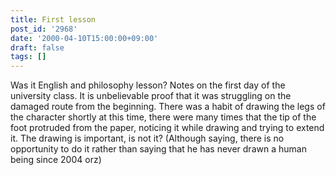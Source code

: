 ```yaml
---
title: First lesson
post_id: '2968'
date: '2000-04-10T15:00:00+09:00'
draft: false
tags: []
---
```


Was it English and philosophy lesson? Notes on the first day of the university class. It is unbelievable proof that it was struggling on the damaged route from the beginning. There was a habit of drawing the legs of the character shortly at this time, there were many times that the tip of the foot protruded from the paper, noticing it while drawing and trying to extend it. The drawing is important, is not it? (Although saying, there is no opportunity to do it rather than saying that he has never drawn a human being since 2004 orz)